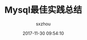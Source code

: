 ---
layout: post
title:  "Mysql最佳实践总结"
date:   2017-11-30 09:54:10
categories: mysql
tags: mysql
author: "sxzhou"
---